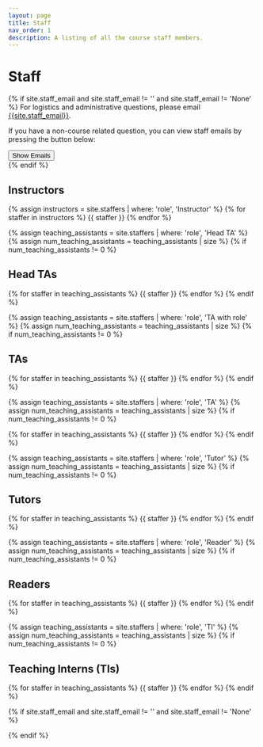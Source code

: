 ```yaml
---
layout: page
title: Staff
nav_order: 1
description: A listing of all the course staff members.
---
```


# Staff
{% if site.staff_email and site.staff_email != '' and site.staff_email != 'None' %}
For logistics and administrative questions, please email <a href="mailto:{{site.staff_email}}">{{site.staff_email}}</a>.
<!-- Access to these emails is denoted by the `Staff Email Access` tag. Future instructors and
head TAs may also be able to read emails here, but we can delete emails upon request. -->

If you have a non-course related question, you can view staff emails by pressing the button below:

<div id="staffButtonContainer">
  <button id="email-trigger" class="btn btn-outline-primary">Show Emails</button>
</div>
{% endif %}

## Instructors

{% assign instructors = site.staffers | where: 'role', 'Instructor' %}
{% for staffer in instructors %}
{{ staffer }}
{% endfor %}

{% assign teaching_assistants = site.staffers | where: 'role', 'Head TA' %}
{% assign num_teaching_assistants = teaching_assistants | size %}
{% if num_teaching_assistants != 0 %}
## Head TAs

{% for staffer in teaching_assistants %}
{{ staffer }}
{% endfor %}
{% endif %}

{% assign teaching_assistants = site.staffers | where: 'role', 'TA with role' %}
{% assign num_teaching_assistants = teaching_assistants | size %}
{% if num_teaching_assistants != 0 %}
## TAs

{% for staffer in teaching_assistants %}
{{ staffer }}
{% endfor %}
{% endif %}

{% assign teaching_assistants = site.staffers | where: 'role', 'TA' %}
{% assign num_teaching_assistants = teaching_assistants | size %}
{% if num_teaching_assistants != 0 %}

{% for staffer in teaching_assistants %}
{{ staffer }}
{% endfor %}
{% endif %}

{% assign teaching_assistants = site.staffers | where: 'role', 'Tutor' %}
{% assign num_teaching_assistants = teaching_assistants | size %}
{% if num_teaching_assistants != 0 %}
## Tutors

{% for staffer in teaching_assistants %}
{{ staffer }}
{% endfor %}
{% endif %}

{% assign teaching_assistants = site.staffers | where: 'role', 'Reader' %}
{% assign num_teaching_assistants = teaching_assistants | size %}
{% if num_teaching_assistants != 0 %}
## Readers

{% for staffer in teaching_assistants %}
{{ staffer }}
{% endfor %}
{% endif %}

{% assign teaching_assistants = site.staffers | where: 'role', 'TI' %}
{% assign num_teaching_assistants = teaching_assistants | size %}
{% if num_teaching_assistants != 0 %}
## Teaching Interns (TIs)

{% for staffer in teaching_assistants %}
{{ staffer }}
{% endfor %}
{% endif %}

{% if site.staff_email and site.staff_email != '' and site.staff_email != 'None' %}
<script>
  var visible = false;
  document.addEventListener("DOMContentLoaded", function() {
    var button = document.getElementById("email-trigger");
    var emails = document.getElementsByClassName("staff-email");
    button.addEventListener("click", () => {
      if (visible) {
        button.innerHTML = "Show Emails"
      } else {
        button.innerHTML = "Hide Emails"
      }

      var i = 0;
      for (i; i < emails.length; i++) {
        if (visible) {
          emails[i].style.display = "";
        } else {
          emails[i].style.display = "inline";
        }
      }

      visible = !visible;
    })
  });
</script>
{% endif %}
